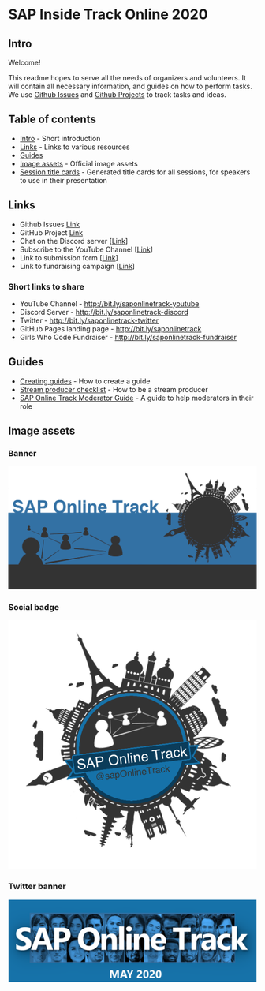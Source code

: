 # SAP Inside Track Online 2020

## Intro
Welcome! 

This readme hopes to serve all the needs of organizers and volunteers. It will contain all necessary information, and guides on how to perform tasks. We use [Github Issues](https://github.com/SAP-Inside-Track-Online/sitONLINE-2020/issues) and [Github Projects](https://github.com/SAP-Inside-Track-Online/sitONLINE-2020/projects/1) to track tasks and ideas.

## Table of contents
- [Intro](#intro) - Short introduction
- [Links](#links) - Links to various resources
- [Guides](#guides)
- [Image assets](#image-assets) - Official image assets
- [Session title cards](./session-title-cards.md) - Generated title cards for all sessions, for speakers to use in their presentation
  
## Links
* Github Issues [Link](https://github.com/SAP-Inside-Track-Online/sitONLINE-2020/issues)
* GitHub Project [Link](https://github.com/SAP-Inside-Track-Online/sitONLINE-2020/projects/1)
* Chat on the Discord server [[Link](https://discord.gg/EgmTNT)]
* Subscribe to the YouTube Channel [[Link](https://www.youtube.com/channel/UCbVRw2p01YO3xdn9aFfVIqg)]
* Link to submission form [[Link](https://forms.gle/Nw8HKV9QwuwaAD1w6)]
* Link to fundraising campaign [[Link](https://www.classy.org/give/t285233/#!/donation/checkout)]

### Short links to share
* YouTube Channel - http://bit.ly/saponlinetrack-youtube
* Discord Server - http://bit.ly/saponlinetrack-discord
* Twitter - http://bit.ly/saponlinetrack-twitter
* GitHub Pages landing page - http://bit.ly/saponlinetrack
* Girls Who Code Fundraiser - http://bit.ly/saponlinetrack-fundraiser
  
## Guides
* [Creating guides](./guides/creating-guides/creating-guides.md) - How to create a guide
* [Stream producer checklist](./guides/stream-producer/stream-producer.md) - How to be a stream producer
* [SAP Online Track Moderator Guide](./guides/moderator/moderator.md) - A guide to help moderators in their role

## Image assets

### Banner
![sitONLINE banner](images/saponlinetrack-banner.png)

### Social badge
![sitONLINE social badge](images/saponlinetrack-sosial-badge.png)

### Twitter banner
![sapONLINE twiter banner](images/saponlinetrack-twitter-banner.png)
